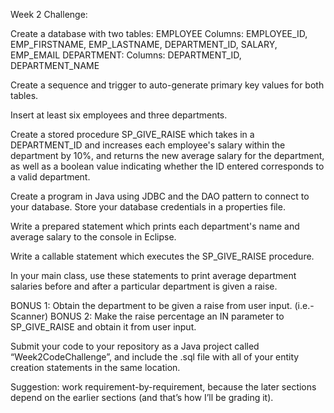 Week 2 Challenge:

Create a database with two tables:
EMPLOYEE
Columns: EMPLOYEE_ID, EMP_FIRSTNAME, EMP_LASTNAME, DEPARTMENT_ID, SALARY, EMP_EMAIL
DEPARTMENT:
Columns: DEPARTMENT_ID, DEPARTMENT_NAME

Create a sequence and trigger to auto-generate primary key values for both tables. 

Insert at least six employees and three departments. 

Create a stored procedure SP_GIVE_RAISE which takes in a DEPARTMENT_ID and increases each employee's salary within the department by 10%, and returns the new average salary for the department, as well as a boolean value indicating whether the ID entered corresponds to a valid department. 

Create a program in Java using JDBC and the DAO pattern to connect to your database.
Store your database credentials in a properties file. 

Write a prepared statement which prints each department's name and average salary to the console in Eclipse.

Write a callable statement which executes the SP_GIVE_RAISE procedure. 

In your main class, use these statements to print average department salaries before and after
a particular department is given a raise. 

BONUS 1: Obtain the department to be given a raise from user input. (i.e.- Scanner) 
BONUS 2: Make the raise percentage an IN parameter to SP_GIVE_RAISE and obtain it from user input. 

Submit your code to your repository as a Java project called “Week2CodeChallenge”, and include the .sql file with all of your entity creation statements in the same location. 

Suggestion: work requirement-by-requirement, because the later sections depend on the earlier sections (and that’s how I’ll be grading it). 

